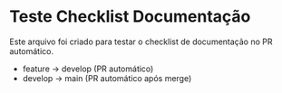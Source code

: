 # Teste Checklist Documentação

Este arquivo foi criado para testar o checklist de documentação no PR automático.

- feature → develop (PR automático)
- develop → main (PR automático após merge) 